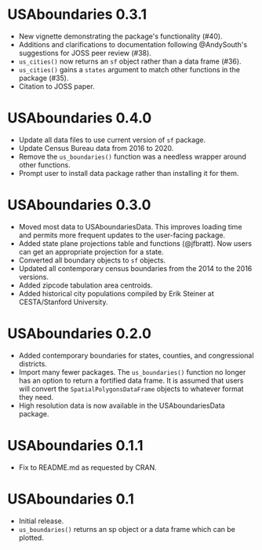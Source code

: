 # USAboundaries 0.3.1

- New vignette demonstrating the package's functionality (#40).
- Additions and clarifications to documentation following @AndySouth's suggestions for JOSS peer review (#38).
- `us_cities()` now returns an `sf` object rather than a data frame (#36).
- `us_cities()` gains a `states` argument to match other functions in the package (#35).
- Citation to JOSS paper.

# USAboundaries 0.4.0

- Update all data files to use current version of `sf` package.
- Update Census Bureau data from 2016 to 2020.
- Remove the `us_boundaries()` function was a needless wrapper around other functions.
- Prompt user to install data package rather than installing it for them.

# USAboundaries 0.3.0

- Moved most data to USAboundariesData. This improves loading time and permits more frequent updates to the user-facing package.
- Added state plane projections table and functions (@jfbratt). Now users can get an appropriate projection for a state.
- Converted all boundary objects to `sf` objects.
- Updated all contemporary census boundaries from the 2014 to the 2016 versions.
- Added zipcode tabulation area centroids.
- Added historical city populations compiled by Erik Steiner at CESTA/Stanford University.

# USAboundaries 0.2.0

-  Added contemporary boundaries for states, counties, and congressional districts.
-  Import many fewer packages. The `us_boundaries()` function no longer has an option to return a fortified data frame. It is assumed that users will convert the `SpatialPolygonsDataFrame` objects to whatever format they need.
-  High resolution data is now available in the USAboundariesData package.

# USAboundaries 0.1.1

-  Fix to README.md as requested by CRAN.

# USAboundaries 0.1

-   Initial release.
-   `us_boundaries()` returns an sp object or a data frame which can be
    plotted.
